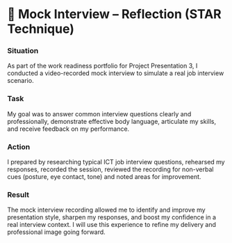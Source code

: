 # 🎤 Mock Interview – Reflection (STAR Technique)

### Situation  
As part of the work readiness portfolio for Project Presentation 3, I conducted a video-recorded mock interview to simulate a real job interview scenario.

### Task  
My goal was to answer common interview questions clearly and professionally, demonstrate effective body language, articulate my skills, and receive feedback on my performance.

### Action  
I prepared by researching typical ICT job interview questions, rehearsed my responses, recorded the session, reviewed the recording for non-verbal cues (posture, eye contact, tone) and noted areas for improvement.

### Result  
The mock interview recording allowed me to identify and improve my presentation style, sharpen my responses, and boost my confidence in a real interview context. I will use this experience to refine my delivery and professional image going forward.
